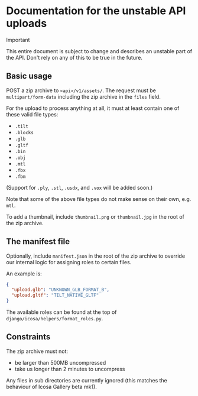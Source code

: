# Documentation for the unstable API uploads

> [!IMPORTANT]
> This entire document is subject to change and describes an unstable part of the API. Don't rely on any of this to be true in the future.

## Basic usage

POST a zip archive to `<api>/v1/assets/`. The request must be `multipart/form-data` including the zip archive in the `files` field.

For the upload to process anything at all, it must at least contain one of these valid file types:

- `.tilt`
- `.blocks`
- `.glb`
- `.gltf`
- `.bin`
- `.obj`
- `.mtl`
- `.fbx`
- `.fbm`

(Support for `.ply`, `.stl`, `.usdx`, and `.vox` will be added soon.) 

Note that some of the above file types do not make sense on their own, e.g. `mtl`.

To add a thumbnail, include `thumbnail.png` or `thumbnail.jpg` in the root of the zip archive.

## The manifest file

Optionally, include `manifest.json` in the root of the zip archive to override our internal logic for assigning roles to certain files.

An example is:

```json
{
  "upload.glb": "UNKNOWN_GLB_FORMAT_B",
  "upload.gltf": "TILT_NATIVE_GLTF"
}
```

The available roles can be found at the top of `django/icosa/helpers/format_roles.py`.

## Constraints

The zip archive must not:

- be larger than 500MB uncompressed
- take us longer than 2 minutes to uncompress

Any files in sub directories are currently ignored (this matches the behaviour of Icosa Gallery beta mk1).
